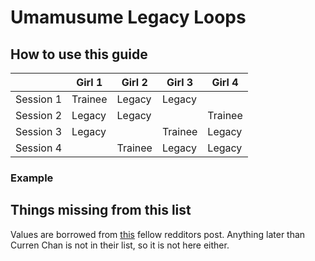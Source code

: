 # Umamusume Legacy Loops

## How to use this guide

|           | Girl 1  | Girl 2  | Girl 3  | Girl 4  |
|-----------|---------|---------|---------|---------|
| Session 1 | Trainee | Legacy  | Legacy  |         |
| Session 2 | Legacy  | Legacy  |         | Trainee |
| Session 3 | Legacy  |         | Trainee | Legacy  |
| Session 4 |         | Trainee | Legacy  | Legacy  |

### Example

## Things missing from this list

Values are borrowed from [this](https://www.reddit.com/r/UmaMusume/comments/m3vsbz/inheritance_compatibility_chart_wip_by_kohinata/) fellow redditors post. Anything later than Curren Chan is not in their list, so it is not here either.

